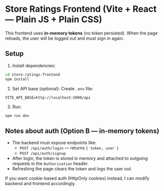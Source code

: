 # Store Ratings Frontend (Vite + React — Plain JS + Plain CSS)

This frontend uses **in-memory tokens** (no token persisted). When the page reloads, the user will be logged out and must sign in again.

## Setup

1. Install dependencies:
```bash
cd store-ratings-frontend
npm install
```

2. Set API base (optional):
Create `.env` file:
```
VITE_API_BASE=http://localhost:5000/api
```

3. Run:
```bash
npm run dev
```

## Notes about auth (Option B — in-memory tokens)

- The backend must expose endpoints like:
  - `POST /api/auth/login` — returns `{ token, user }`
  - `POST /api/auth/signup`
- After login, the token is stored in memory and attached to outgoing requests in the `Authorization` header.
- Refreshing the page clears the token and logs the user out.

If you want cookie-based auth (HttpOnly cookies) instead, I can modify backend and frontend accordingly.
